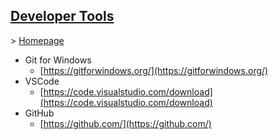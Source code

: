 ## <span style="text-decoration:underline">Developer Tools</span>

\> [Homepage](../README.md)

-   Git for Windows
    -   [https://gitforwindows.org/](https://gitforwindows.org/)
-   VSCode
    -   [https://code.visualstudio.com/download](https://code.visualstudio.com/download)
-   GitHub
    -   [https://github.com/](https://github.com/)
